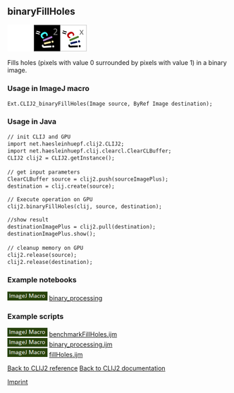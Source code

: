 ## binaryFillHoles
<img src="images/mini_empty_logo.png"/><img src="images/mini_clij2_logo.png"/><img src="images/mini_clijx_logo.png"/>

Fills holes (pixels with value 0 surrounded by pixels with value 1) in a binary image.

### Usage in ImageJ macro
```
Ext.CLIJ2_binaryFillHoles(Image source, ByRef Image destination);
```


### Usage in Java
```
// init CLIJ and GPU
import net.haesleinhuepf.clij2.CLIJ2;
import net.haesleinhuepf.clij.clearcl.ClearCLBuffer;
CLIJ2 clij2 = CLIJ2.getInstance();

// get input parameters
ClearCLBuffer source = clij2.push(sourceImagePlus);
destination = clij.create(source);
```

```
// Execute operation on GPU
clij2.binaryFillHoles(clij, source, destination);
```

```
//show result
destinationImagePlus = clij2.pull(destination);
destinationImagePlus.show();

// cleanup memory on GPU
clij2.release(source);
clij2.release(destination);
```




### Example notebooks
<a href="https://clij.github.io/clij2-docs/md/binary_processing"><img src="images/language_macro.png" height="20"/></a> [binary_processing](https://clij.github.io/clij2-docs/md/binary_processing)  




### Example scripts
<a href="https://github.com/clij/clij2-docs/blob/master/src/main/macro/benchmarkFillHoles.ijm"><img src="images/language_macro.png" height="20"/></a> [benchmarkFillHoles.ijm](https://github.com/clij/clij2-docs/blob/master/src/main/macro/benchmarkFillHoles.ijm)  
<a href="https://github.com/clij/clij2-docs/blob/master/src/main/macro/binary_processing.ijm"><img src="images/language_macro.png" height="20"/></a> [binary_processing.ijm](https://github.com/clij/clij2-docs/blob/master/src/main/macro/binary_processing.ijm)  
<a href="https://github.com/clij/clij2-docs/blob/master/src/main/macro/fillHoles.ijm"><img src="images/language_macro.png" height="20"/></a> [fillHoles.ijm](https://github.com/clij/clij2-docs/blob/master/src/main/macro/fillHoles.ijm)  


[Back to CLIJ2 reference](https://clij.github.io/clij2-docs/reference)
[Back to CLIJ2 documentation](https://clij.github.io/clij2-docs)

[Imprint](https://clij.github.io/imprint)
